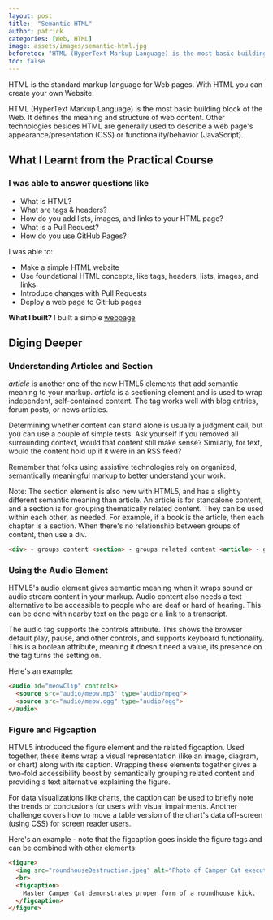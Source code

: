 ```yaml
---
layout: post
title:  "Semantic HTML"
author: patrick
categories: [Web, HTML]
image: assets/images/semantic-html.jpg
beforetoc: "HTML (HyperText Markup Language) is the most basic building block of the Web"
toc: false
---
```


HTML is the standard markup language for Web pages. With HTML you can create your own Website.

HTML (HyperText Markup Language) is the most basic building block of the Web. It defines the meaning and structure of web content. Other technologies besides HTML are generally used to describe a web page's appearance/presentation (CSS) or functionality/behavior (JavaScript).

## What I Learnt from the Practical Course

### I was able to answer questions like

* What is HTML?
* What are tags & headers?
* How do you add lists, images, and links to your HTML page?
* What is a Pull Request?
* How do you use GitHub Pages?

I was able to:

* Make a simple HTML website
* Use foundational HTML concepts, like tags, headers, lists, images, and links
* Introduce changes with Pull Requests
* Deploy a web page to GitHub pages

**What I built?**
I built a simple [webpage](https://dev-path.github.io/intro-html/)

## Diging Deeper

### Understanding Articles and Section

*article* is another one of the new HTML5 elements that add semantic meaning to your markup. *article* is a sectioning element and is used to wrap independent, self-contained content. The tag works well with blog entries, forum posts, or news articles.

Determining whether content can stand alone is usually a judgment call, but you can use a couple of simple tests. Ask yourself if you removed all surrounding context, would that content still make sense? Similarly, for text, would the content hold up if it were in an RSS feed?

Remember that folks using assistive technologies rely on organized, semantically meaningful markup to better understand your work.

Note: The section element is also new with HTML5, and has a slightly different semantic meaning than article. An article is for standalone content, and a section is for grouping thematically related content. They can be used within each other, as needed. For example, if a book is the article, then each chapter is a section. When there's no relationship between groups of content, then use a div.

```html
<div> - groups content <section> - groups related content <article> - groups independent, self-contained content
```

### Using the Audio Element

HTML5's audio element gives semantic meaning when it wraps sound or audio stream content in your markup. Audio content also needs a text alternative to be accessible to people who are deaf or hard of hearing. This can be done with nearby text on the page or a link to a transcript.

The audio tag supports the controls attribute. This shows the browser default play, pause, and other controls, and supports keyboard functionality. This is a boolean attribute, meaning it doesn't need a value, its presence on the tag turns the setting on.

Here's an example:

```html
<audio id="meowClip" controls>
  <source src="audio/meow.mp3" type="audio/mpeg">
  <source src="audio/meow.ogg" type="audio/ogg">
</audio>
```

### Figure and Figcaption

HTML5 introduced the figure element and the related figcaption. Used together, these items wrap a visual representation (like an image, diagram, or chart) along with its caption. Wrapping these elements together gives a two-fold accessibility boost by semantically grouping related content and providing a text alternative explaining the figure.

For data visualizations like charts, the caption can be used to briefly note the trends or conclusions for users with visual impairments. Another challenge covers how to move a table version of the chart's data off-screen (using CSS) for screen reader users.

Here's an example - note that the figcaption goes inside the figure tags and can be combined with other elements:

```html
<figure>
  <img src="roundhouseDestruction.jpeg" alt="Photo of Camper Cat executing a roundhouse kick">
  <br>
  <figcaption>
    Master Camper Cat demonstrates proper form of a roundhouse kick.
  </figcaption>
</figure>
```